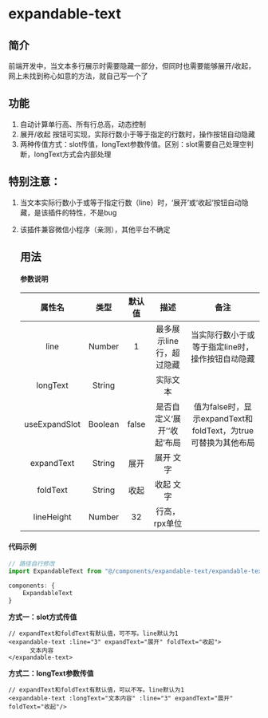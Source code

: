 # expandable-text

## 简介

前端开发中，当文本多行展示时需要隐藏一部分，但同时也需要能够展开/收起，网上未找到称心如意的方法，就自己写一个了

## 功能

1. 自动计算单行高、所有行总高，动态控制
2. 展开/收起 按钮可实现，实际行数小于等于指定的行数时，操作按钮自动隐藏
3. 两种传值方式：slot传值，longText参数传值。区别：slot需要自己处理空判断，longText方式会内部处理

## 特别注意：

1. 当文本实际行数小于或等于指定行数（line）时，‘展开’或‘收起’按钮自动隐藏，是该插件的特性，不是bug

2. 该插件兼容微信小程序（亲测），其他平台不确定

   ## 用法

   #### 参数说明

   |  **属性名**   | **类型** | **默认值** |          **描述**          |                           **备注**                           |
   | :-----------: | :------: | :--------: | :------------------------: | :----------------------------------------------------------: |
   |     line      |  Number  |     1      |  最多展示line行，超过隐藏  |       当实际行数小于或等于指定line时，操作按钮自动隐藏       |
   |   longText    |  String  |            |          实际文本          |                                                              |
   | useExpandSlot | Boolean  |   false    | 是否自定义‘展开’‘收起’布局 | 值为false时，显示expandText和foldText，为true可替换为其他布局 |
   |  expandText   |  String  |    展开    |         展开 文字          |                                                              |
   |   foldText    |  String  |    收起    |         收起 文字          |                                                              |
   |  lineHeight   |  Number  |    32      |         行高，rpx单位      |                                                              |

#### 代码示例

```javascript
// 路径自行修改  
import ExpandableText from "@/components/expandable-text/expandable-text.vue"

components: {
    ExpandableText
}
```

**方式一：slot方式传值**

```vue
// expandText和foldText有默认值，可不写。line默认为1
<expandable-text :line="3" expandText="展开" foldText="收起">
      文本内容
</expandable-text>
```

**方式二：longText参数传值**

```vue
// expandText和foldText有默认值，可以不写。line默认为1
<expandable-text :longText="文本内容" :line="3" expandText="展开" foldText="收起"/>
```
